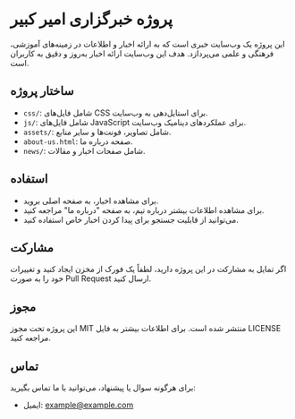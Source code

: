 # پروژه خبرگزاری امیر کبیر

این پروژه یک وب‌سایت خبری است که به ارائه اخبار و اطلاعات در زمینه‌های آموزشی، فرهنگی و علمی می‌پردازد. هدف این وب‌سایت ارائه اخبار به‌روز و دقیق به کاربران است.

## ساختار پروژه

- `css/`: شامل فایل‌های CSS برای استایل‌دهی به وب‌سایت.
- `js/`: شامل فایل‌های JavaScript برای عملکردهای دینامیک وب‌سایت.
- `assets/`: شامل تصاویر، فونت‌ها و سایر منابع.
- `about-us.html`: صفحه درباره ما.
- `news/`: شامل صفحات اخبار و مقالات.

## استفاده

- برای مشاهده اخبار، به صفحه اصلی بروید.
- برای مشاهده اطلاعات بیشتر درباره تیم، به صفحه "درباره ما" مراجعه کنید.
- می‌توانید از قابلیت جستجو برای پیدا کردن اخبار خاص استفاده کنید.

## مشارکت

اگر تمایل به مشارکت در این پروژه دارید، لطفاً یک فورک از مخزن ایجاد کنید و تغییرات خود را به صورت Pull Request ارسال کنید.

## مجوز

این پروژه تحت مجوز MIT منتشر شده است. برای اطلاعات بیشتر به فایل LICENSE مراجعه کنید.

## تماس

برای هرگونه سوال یا پیشنهاد، می‌توانید با ما تماس بگیرید:
- ایمیل: example@example.com
